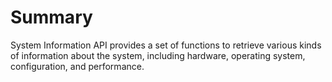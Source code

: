# Summary

System Information API provides a set of functions to retrieve various kinds of information about the system, including hardware, operating system, configuration, and performance.
